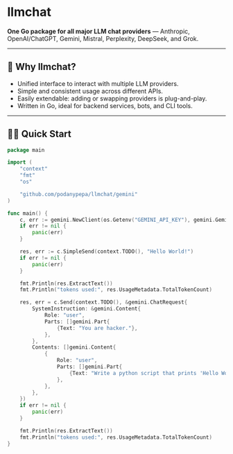 # llmchat

**One Go package for all major LLM chat providers** — Anthropic, OpenAI/ChatGPT, Gemini, Mistral, Perplexity, DeepSeek, and Grok.

---

## 🚀 Why llmchat?

- Unified interface to interact with multiple LLM providers.
- Simple and consistent usage across different APIs.
- Easily extendable: adding or swapping providers is plug-and-play.
- Written in Go, ideal for backend services, bots, and CLI tools.

---

## 👨‍💻 Quick Start

```go
package main

import (
	"context"
	"fmt"
	"os"

	"github.com/podanypepa/llmchat/gemini"
)

func main() {
	c, err := gemini.NewClient(os.Getenv("GEMINI_API_KEY"), gemini.GeminI2_5Pro)
	if err != nil {
		panic(err)
	}

	res, err := c.SimpleSend(context.TODO(), "Hello World!")
	if err != nil {
		panic(err)
	}

	fmt.Println(res.ExtractText())
    fmt.Println("tokens used:", res.UsageMetadata.TotalTokenCount)

	res, err = c.Send(context.TODO(), &gemini.ChatRequest{
		SystemInstruction: &gemini.Content{
			Role: "user",
			Parts: []gemini.Part{
				{Text: "You are hacker."},
			},
		},
		Contents: []gemini.Content{
			{
				Role: "user",
				Parts: []gemini.Part{
					{Text: "Write a python script that prints 'Hello World!'"},
				},
			},
		},
	})
	if err != nil {
		panic(err)
	}

	fmt.Println(res.ExtractText())
    fmt.Println("tokens used:", res.UsageMetadata.TotalTokenCount)
}
```
